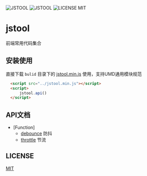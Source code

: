 ![JSTOOL](https://img.shields.io/badge/build-passing-success.svg)
![JSTOOL](https://img.shields.io/badge/jstool-v1.0-blue.svg)
![LICENSE MIT](https://img.shields.io/badge/license-MIT-green.svg)

# jstool
前端常用代码集合

## 安装使用
直接下载 `bulid` 目录下的 [jstool.min.js](https://github.com/Dasnj/jstool/blob/master/build/jstool.min.js) 使用，支持UMD通用模块规范

``` html
  <script src="../jstool.min.js"></script>
  <script>
      jstool.api()
  </script>
```

## API文档
- [Function]
    - [debounce](./src/function/debounce.js) 防抖
    - [throttle](./src/function/throttle.js) 节流

## LICENSE
[MIT](LICENSE)
